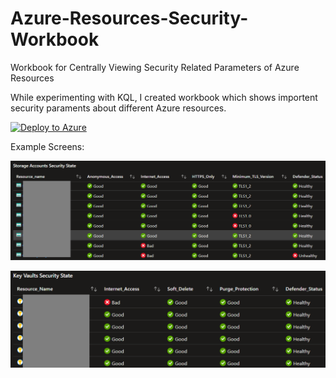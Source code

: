 # Azure-Resources-Security-Workbook
Workbook for Centrally Viewing Security Related Parameters of Azure Resources

While experimenting with KQL, I created workbook which shows importent security paraments about different Azure resources.

[![Deploy to Azure](https://aka.ms/deploytoazurebutton)](https://portal.azure.com/#create/Microsoft.Template/uri/https%3A%2F%2Fraw.githubusercontent.com%2Fzkikvidze%2FAzure-Resources-Security-Workbook%2Fmain%2FAzure%20Resources%20Security%20State.json)

Example Screens:

![Screenshot](https://github.com/zkikvidze/Azure-Resources-Security-Workbook/blob/main/storage-state.png)

![Screenshot](https://github.com/zkikvidze/Azure-Resources-Security-Workbook/blob/main/keyvault-state.png)

